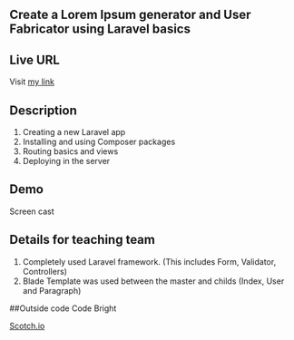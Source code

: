 ## Create a Lorem Ipsum generator and User Fabricator using Laravel basics

## Live URL

Visit [my link](http://p3.kanch.me)

## Description
1. Creating a new Laravel app
2. Installing and using Composer packages
3. Routing basics and views
4. Deploying in the server

## Demo

 Screen cast

## Details for teaching team
 1. Completely used Laravel framework. (This includes Form, Validator, Controllers)
 2. Blade Template was used between the master and childs (Index, User and Paragraph)

##Outside code
Code Bright

[Scotch.io](http://scotch.io/tutorials/php/laravel-form-validation)

